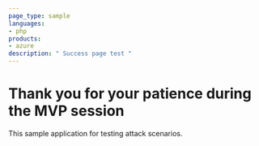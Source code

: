 ```yaml
---
page_type: sample
languages:
- php
products:
- azure
description: " Success page test "
---
```


# Thank you for your patience during the MVP session

This sample application for testing attack scenarios.

